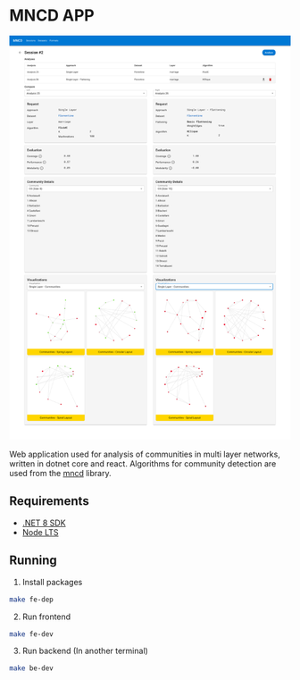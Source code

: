 # MNCD APP

![Analysis Session Page Example](./images/application.png)

Web application used for analysis of communities in multi layer networks,
written in dotnet core and react. Algorithms for community detection are used
from the [mncd](https://www.github.com/matejkubinec/mncd) library.

## Requirements

- [.NET 8 SDK](https://dotnet.microsoft.com/en-us/download/dotnet/8.0)
- [Node LTS](https://nodejs.org/en/download)

## Running

1. Install packages

```sh
make fe-dep
```

2. Run frontend

```sh
make fe-dev
```

3. Run backend (In another terminal)

```sh
make be-dev
```
